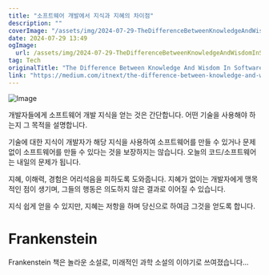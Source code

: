 ```yaml
---
title: "소프트웨어 개발에서 지식과 지혜의 차이점"
description: ""
coverImage: "/assets/img/2024-07-29-TheDifferenceBetweenKnowledgeAndWisdomInSoftwareDevelopment_0.png"
date: 2024-07-29 13:49
ogImage: 
  url: /assets/img/2024-07-29-TheDifferenceBetweenKnowledgeAndWisdomInSoftwareDevelopment_0.png
tag: Tech
originalTitle: "The Difference Between Knowledge And Wisdom In Software Development"
link: "https://medium.com/itnext/the-difference-between-knowledge-and-wisdom-in-software-development-2df326dccc7b"
---
```




![Image](/assets/img/2024-07-29-TheDifferenceBetweenKnowledgeAndWisdomInSoftwareDevelopment_0.png)

개발자들에게 소프트웨어 개발 지식을 얻는 것은 간단합니다. 어떤 기술을 사용해야 하는지 그 목적을 설명합니다.

기술에 대한 지식이 개발자가 해당 지식을 사용하여 소프트웨어를 만들 수 있거나 문제 없이 소프트웨어를 만들 수 있다는 것을 보장하지는 않습니다. 오늘의 코드/소프트웨어는 내일의 문제가 됩니다.

지혜, 이해력, 경험은 어리석음을 피하도록 도와줍니다. 지혜가 없이는 개발자에게 맹목적인 점이 생기며, 그들의 행동은 의도하지 않은 결과로 이어질 수 있습니다.


<div class="content-ad"></div>

지식 쉽게 얻을 수 있지만, 지혜는 저항을 하며 당신으로 하여금 그것을 얻도록 합니다.

# Frankenstein

Frankenstein 책은 놀라운 소설로, 미래적인 과학 소설의 이야기로 쓰여졌습니다...